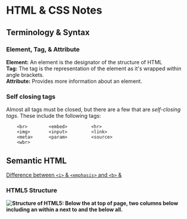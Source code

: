 # HTML & CSS Notes

## Terminology & Syntax

### Element, Tag, & Attribute
**Element:** An element is the designator of the structure of HTML\
**Tag:** The tag is the representation of the element as it's wrapped within angle brackets.\
**Attribute:** Provides more information about an element.

### Self closing tags
Almost all tags must be closed, but there are a few that are *self-closing tags*. These include the following tags:

``` 
    <br>        <embed>         <hr>
    <img>       <input>         <link>
    <meta>      <param>         <source>
    <wbr>
```

## Semantic HTML

[Difference between `<i>` & `<emphasis>` and `<b>` & <strong>](http://html5doctor.com/i-b-em-strong-element/)

### HTML5 Structure
![Structure of HTML5: Below the <header> at top of page, two columns below including an <article> within a <section> next to <aside> and the <footer> below all.](https://raw.githubusercontent.com/metzessible/edumacation/master/projects/front-end-1/html-and-css/img/building-structure.png)

